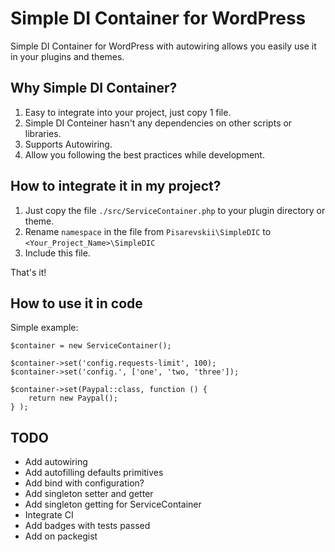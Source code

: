 # Simple DI Container for WordPress
Simple DI Container for WordPress with autowiring allows you easily use it in your plugins and themes.

## Why Simple DI Container?
1. Easy to integrate into your project, just copy 1 file.
2. Simple DI Conteiner hasn't any dependencies on other scripts or libraries.
3. Supports Autowiring.
4. Allow you following the best practices while development.

## How to integrate it in my project?
1. Just copy the file `./src/ServiceContainer.php` to your plugin directory or theme.
2. Rename `namespace` in the file from `Pisarevskii\SimpleDIC` to `<Your_Project_Name>\SimpleDIC`
3. Include this file.

That's it!

## How to use it in code

Simple example:
```
$container = new ServiceContainer();

$container->set('config.requests-limit', 100);
$container->set('config.', ['one', 'two, 'three']);

$container->set(Paypal::class, function () {
    return new Paypal();
} );
```


## TODO
- Add autowiring
- Add autofilling defaults primitives
- Add bind with configuration?
- Add singleton setter and getter
- Add singleton getting for ServiceContainer
- Integrate CI
- Add badges with tests passed
- Add on packegist
